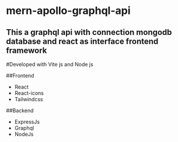 # mern-apollo-graphql-api
## This a graphql api with connection mongodb database and react as interface frontend framework

#Developed with Vite js and Node js

##Frontend
- React
- React-icons
- Tailwindcss

##Backend
- ExpressJs
- Graphql
- NodeJs
